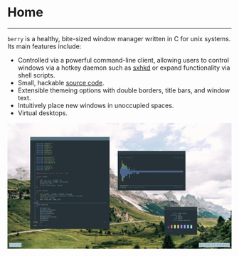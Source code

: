# Home

---

`berry` is a healthy, bite-sized window manager written in C for unix systems.
Its main features include:

* Controlled via a powerful command-line client, allowing users to control windows via a hotkey daemon such as [sxhkd](https://github.com/baskerville/sxhkd)
or expand functionality via shell scripts.
* Small, hackable [source code](https://github.com/jlervin/berry).
* Extensible themeing options with double borders, title bars, and window text.
* Intuitively place new windows in unoccupied spaces.
* Virtual desktops.

![image](/assets/berry.png)

